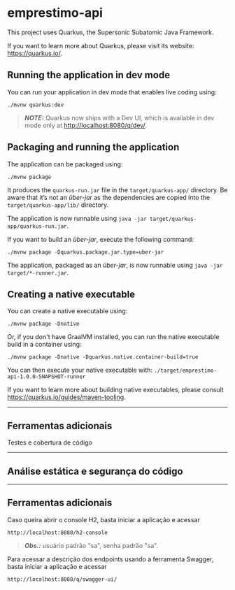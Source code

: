 # emprestimo-api

This project uses Quarkus, the Supersonic Subatomic Java Framework.

If you want to learn more about Quarkus, please visit its website: <https://quarkus.io/>.

## Running the application in dev mode

You can run your application in dev mode that enables live coding using:

```shell script
./mvnw quarkus:dev
```

> **_NOTE:_**  Quarkus now ships with a Dev UI, which is available in dev mode only at <http://localhost:8080/q/dev/>.

## Packaging and running the application

The application can be packaged using:

```shell script
./mvnw package
```

It produces the `quarkus-run.jar` file in the `target/quarkus-app/` directory.
Be aware that it’s not an _über-jar_ as the dependencies are copied into the `target/quarkus-app/lib/` directory.

The application is now runnable using `java -jar target/quarkus-app/quarkus-run.jar`.

If you want to build an _über-jar_, execute the following command:

```shell script
./mvnw package -Dquarkus.package.jar.type=uber-jar
```

The application, packaged as an _über-jar_, is now runnable using `java -jar target/*-runner.jar`.

## Creating a native executable

You can create a native executable using:

```shell script
./mvnw package -Dnative
```

Or, if you don't have GraalVM installed, you can run the native executable build in a container using:

```shell script
./mvnw package -Dnative -Dquarkus.native.container-build=true
```

You can then execute your native executable with: `./target/emprestimo-api-1.0.0-SNAPSHOT-runner`

If you want to learn more about building native executables, please consult <https://quarkus.io/guides/maven-tooling>.


-----------------------------------------
## Ferramentas adicionais
Testes e cobertura de código


------------------------------------------
## Análise estática e segurança do código


------------------------------------------
## Ferramentas adicionais

Caso queira abrir o console H2, basta iniciar a aplicação e acessar
```http request
http://localhost:8080/h2-console
```
> **_Obs.:_**  usuário padrão "sa", senha padrão "sa".


Para acessar a descrição dos endpoints usando a ferramenta Swagger, basta iniciar a aplicação e acessar 

```http request
http://localhost:8080/q/swagger-ui/
```

